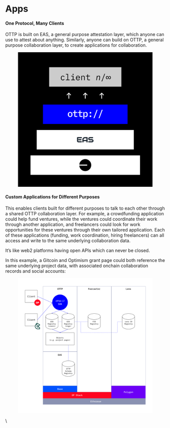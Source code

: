 # Apps

#### One Protocol, Many Clients

OTTP is built on EAS, a general purpose attestation layer, which anyone can use to attest about anything. Similarly, anyone can build on OTTP, a general purpose collaboration layer, to create applications for collaboration.

<figure><img src="../.gitbook/assets/ottp-client-n-to-infinity.png" alt="rectangles stacked on top of each other: layer 1 (bottom): Base, layer 2: Ethereum Attestation Service (EAS), layer 3, Open to the Public (OTTP), layer 4: client n/∞"><figcaption></figcaption></figure>

#### Custom Applications for Different Purposes

This enables clients built for different purposes to talk to each other through a shared OTTP collaboration layer. For example, a crowdfunding application could help fund ventures, while the ventures could coordinate their work through another application, and freelancers could look for work opportunities for these ventures through their own tailored application. Each of these applications (funding, work coordination, hiring freelancers) can all access and write to the same underlying collaboration data.

It’s like web2 platforms having open APIs which can never be closed.

In this example, a Gitcoin and Optimism grant page could both reference the same underlying project data, with associated onchain collaboration records and social accounts:

<figure><img src="../.gitbook/assets/ottp-diagram.png" alt=""><figcaption></figcaption></figure>

\
